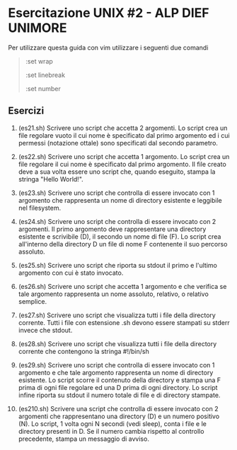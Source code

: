 # Esercitazione UNIX #2 - ALP DIEF UNIMORE 
Per utilizzare questa guida con vim utilizzare i seguenti due comandi 

>:set wrap 
>
>:set linebreak
>
>:set number

## Esercizi
01. (es21.sh) Scrivere uno script che accetta 2 argomenti. Lo script crea un file regolare vuoto il cui nome è specificato dal primo argomento ed i cui permessi (notazione ottale) sono specificati dal secondo parametro.

02. (es22.sh) Scrivere uno script che accetta 1 argomento. Lo script crea un file regolare il cui nome è specificato dal primo argomento. Il file creato deve a sua volta essere uno script che, quando eseguito, stampa la stringa "Hello World!".

03. (es23.sh) Scrivere uno script che controlla di essere invocato con 1 argomento che rappresenta un nome di directory esistente e leggibile nel filesystem.

04. (es24.sh) Scrivere uno script che controlla di essere invocato con 2 argomenti. Il primo argomento deve rappresentare una directory esistente e scrivibile (D), il secondo un nome di file (F). Lo script crea all'interno della directory D un file di nome F contenente il suo percorso assoluto.

05. (es25.sh) Scrivere uno script che riporta su stdout il primo e l'ultimo argomento con cui è stato invocato.

06. (es26.sh) Scrivere uno script che accetta 1 argomento e che verifica se tale argomento rappresenta un nome assoluto, relativo, o relativo semplice.

07. (es27.sh) Scrivere uno script che visualizza tutti i file della directory corrente. Tutti i file con estensione .sh devono essere stampati su stderr invece che stdout. 

08. (es28.sh) Scrivere uno script che visualizza tutti i file della directory corrente che contengono la stringa #!/bin/sh

09. (es29.sh) Scrivere uno script che controlla di essere invocato con 1 argomento e che tale argomento rappresenta un nome di directory esistente. Lo script scorre il contenuto della directory e stampa una F prima di ogni file regolare ed una D prima di ogni directory. Lo script infine riporta su stdout il numero totale di file e di directory stampate.

10. (es210.sh) Scrivere una script che controlla di essere invocato con 2 argomenti che rappresentano una directory (D) e un numero positivo (N). Lo script, 1 volta ogni N secondi (vedi sleep), conta i file e le directory presenti in D. Se il numero cambia rispetto al controllo precedente, stampa un messaggio di avviso.




